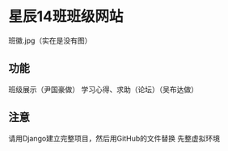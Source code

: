 # 星辰14班班级网站
班徽.jpg（实在是没有图）
## 功能
班级展示（尹国豪做）
学习心得、求助（论坛）（吴布达做）
## 注意
请用Django建立完整项目，然后用GitHub的文件替换
先整虚拟环境

